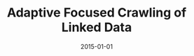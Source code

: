 ---
title: "Adaptive Focused Crawling of Linked Data"
collection: publications
permalink: /publication/2015-DBLP_conf_wise_YuGFD15
date: 2015-01-01
venue: 'Web Information Systems Engineering - WISE 2015 - 16th International Conference, Miami, FL, USA, November 1-3, 2015, Proceedings, Part I'
---